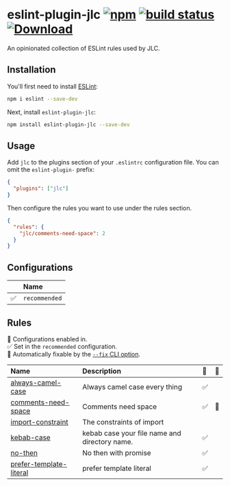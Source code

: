 # eslint-plugin-jlc [![npm](https://img.shields.io/npm/v/eslint-plugin-jlc.svg)](https://www.npmjs.com/package/eslint-plugin-jlc) [![build status](https://github.com/zengxiaoluan/eslint-plugin-jlc/actions/workflows/node.js.yml/badge.svg?branch=main)](https://github.com/zengxiaoluan/eslint-plugin-jlc/actions/workflows/node.js.yml) [![Download](https://img.shields.io/npm/dm/eslint-plugin-jlc)](https://www.npmjs.com/package/eslint-plugin-jlc)

An opinionated collection of ESLint rules used by JLC.

## Installation

You'll first need to install [ESLint](https://eslint.org/):

```sh
npm i eslint --save-dev
```

Next, install `eslint-plugin-jlc`:

```sh
npm install eslint-plugin-jlc --save-dev
```

## Usage

Add `jlc` to the plugins section of your `.eslintrc` configuration file. You can omit the `eslint-plugin-` prefix:

```json
{
  "plugins": ["jlc"]
}
```

Then configure the rules you want to use under the rules section.

```json
{
  "rules": {
    "jlc/comments-need-space": 2
  }
}
```

## Configurations

<!-- begin auto-generated configs list -->

|    | Name          |
| :- | :------------ |
| ✅  | `recommended` |

<!-- end auto-generated configs list -->

## Rules

<!-- begin auto-generated rules list -->

💼 Configurations enabled in.\
✅ Set in the `recommended` configuration.\
🔧 Automatically fixable by the [`--fix` CLI option](https://eslint.org/docs/user-guide/command-line-interface#--fix).

| Name                                                             | Description                                   | 💼 | 🔧 |
| :--------------------------------------------------------------- | :-------------------------------------------- | :- | :- |
| [always-camel-case](docs/rules/always-camel-case.md)             | Always camel case every thing                 | ✅  |    |
| [comments-need-space](docs/rules/comments-need-space.md)         | Comments need space                           | ✅  | 🔧 |
| [import-constraint](docs/rules/import-constraint.md)             | The constraints of import                     |    |    |
| [kebab-case](docs/rules/kebab-case.md)                           | kebab case your file name and directory name. | ✅  |    |
| [no-then](docs/rules/no-then.md)                                 | No then with promise                          | ✅  |    |
| [prefer-template-literal](docs/rules/prefer-template-literal.md) | prefer template literal                       | ✅  |    |

<!-- end auto-generated rules list -->
